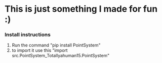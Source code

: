 # This is just something I made for fun :)


### Install instructions
1) Run the command "pip install PointSystem"
2) to import it use this "import src.PointSystem_Totallyahuman15.PointSystem"
